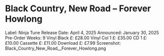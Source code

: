 # Black Country, New Road – Forever Howlong

Label: Ninja Tune
Release Date: April 4, 2025
Announced: January 30, 2025
Pre-Order Weeks: 9
Vinyl Black £: £28.00
Vinyl Col 1 £: £35.00
CD 1 £: £10.00
Cassette £: £11.00
Download £: £7.99
Screenshot: Black_Country_New_Road__Forever_Howlong.png